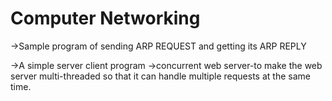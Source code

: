 Computer Networking
========

->Sample program of sending ARP REQUEST and getting its ARP REPLY

->A simple server client program
->concurrent web server-to make the web server multi-threaded so that it can handle multiple requests at the same time.
